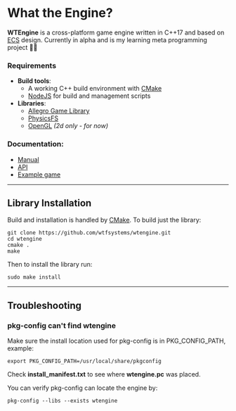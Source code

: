 #  What the Engine?

__WTEngine__ is a cross-platform game engine written in C++17 and based on [ECS](https://en.wikipedia.org/wiki/Entity_component_system) design.  Currently in alpha and is my learning meta programming project 🤣😎

### Requirements
 - __Build tools__:
    - A working C++ build environment with [CMake](https://cmake.org)
    - [NodeJS](https://nodejs.org) for build and management scripts
 - __Libraries__:
    - [Allegro Game Library](https://liballeg.org)
    - [PhysicsFS](https://www.icculus.org/physfs/)
    - [OpenGL](https://www.opengl.org) *(2d only - for now)*

### Documentation:
 - [Manual](https://github.com/wtfsystems/wtengine/wiki)
 - [API](https://www.wtfsystems.net/docs/wtengine/index.html)
 - [Example game](https://github.com/wtfsystems/wte_demo_01/blob/master/src/wte_demo.cpp)

-----

## Library Installation

Build and installation is handled by [CMake](https://cmake.org/).  To build just the library:
```
git clone https://github.com/wtfsystems/wtengine.git
cd wtengine
cmake .
make
```

Then to install the library run:
```
sudo make install
```

-----

## Troubleshooting

### pkg-config can't find wtengine

Make sure the install location used for pkg-config is in PKG_CONFIG_PATH, example:
```
export PKG_CONFIG_PATH=/usr/local/share/pkgconfig
```

Check __install_manifest.txt__ to see where __wtengine.pc__ was placed.

You can verify pkg-config can locate the engine by:
```
pkg-config --libs --exists wtengine 
```
